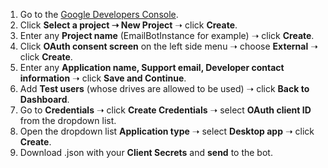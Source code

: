 1. Go to the [Google Developers Console](https://console.cloud.google.com/apis/dashboard).
2. Click **Select a project ➝ New Project**
    ➝ click **Create**.
3. Enter any **Project name** (EmailBotInstance for example)
    ➝ click **Create**.
4. Click **OAuth consent screen** on the left side menu
    ➝ choose **External**
    ➝ click **Create**.
5. Enter any **Application name, Support email, Developer contact information**
    ➝ click **Save and Continue**.
6. Add **Test users** (whose drives are allowed to be used)
    ➝ click **Back to Dashboard**.
7. Go to **Credentials**
    ➝ click **Create Credentials**
    ➝ select **OAuth client ID** from the dropdown list.
8. Open the dropdown list **Application type**
    ➝ select **Desktop app**
    ➝ click **Create**.
9. Download .json with your **Client Secrets** and **send** to the bot.
